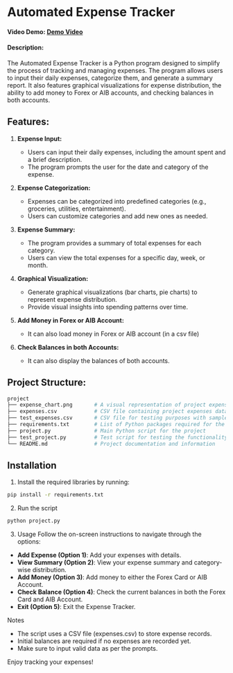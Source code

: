 # Automated Expense Tracker

#### Video Demo: [Demo Video](https://youtu.be/pOulFxgl3TA)

#### Description:
The Automated Expense Tracker is a Python program designed to simplify the process of tracking and managing expenses. The program allows users to input their daily expenses, categorize them, and generate a summary report. It also features graphical visualizations for expense distribution, the ability to add money to Forex or AIB accounts, and checking balances in both accounts.

## Features:
1. **Expense Input:**
    - Users can input their daily expenses, including the amount spent and a brief description.
    - The program prompts the user for the date and category of the expense.

2. **Expense Categorization:**
    - Expenses can be categorized into predefined categories (e.g., groceries, utilities, entertainment).
    - Users can customize categories and add new ones as needed.

3. **Expense Summary:**
    - The program provides a summary of total expenses for each category.
    - Users can view the total expenses for a specific day, week, or month.

4. **Graphical Visualization:**
    - Generate graphical visualizations (bar charts, pie charts) to represent expense distribution.
    - Provide visual insights into spending patterns over time.

5. **Add Money in Forex or AIB Account:**
    - It can also load money in Forex or AIB account (in a csv file)

6. **Check Balances in both Accounts:**
   -  It can also display the balances of both accounts.

## Project Structure:
```bash
project
├── expense_chart.png       # A visual representation of project expenses
├── expenses.csv            # CSV file containing project expenses data
├── test_expenses.csv       # CSV file for testing purposes with sample expenses data
├── requirements.txt        # List of Python packages required for the project
├── project.py              # Main Python script for the project
├── test_project.py         # Test script for testing the functionality of project.py
└── README.md               # Project documentation and information
```

## Installation

1. Install the required libraries by running:

```bash
pip install -r requirements.txt
```


2. Run the script

```bash
python project.py
```

3. Usage
Follow the on-screen instructions to navigate through the options:

- **Add Expense (Option 1)**: Add your expenses with details.
- **View Summary (Option 2)**: View your expense summary and category-wise distribution.
- **Add Money (Option 3)**: Add money to either the Forex Card or AIB Account.
- **Check Balance (Option 4)**: Check the current balances in both the Forex Card and AIB Account.
- **Exit (Option 5)**: Exit the Expense Tracker.


Notes
- The script uses a CSV file (expenses.csv) to store expense records.
- Initial balances are required if no expenses are recorded yet.
- Make sure to input valid data as per the prompts.


Enjoy tracking your expenses!